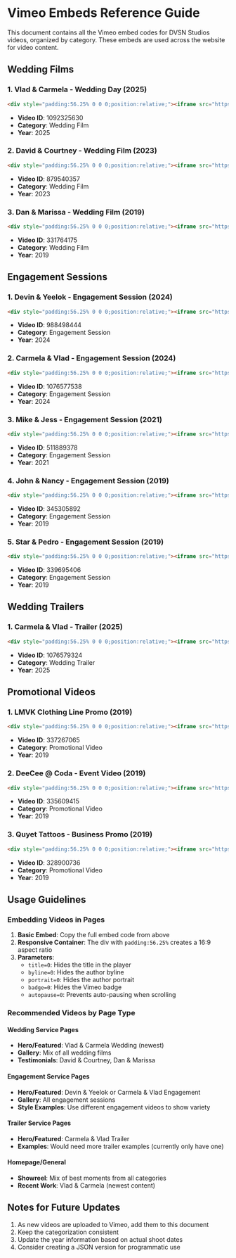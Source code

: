 # Vimeo Embeds Reference Guide

This document contains all the Vimeo embed codes for DVSN Studios videos, organized by category. These embeds are used across the website for video content.

## Wedding Films

### 1. Vlad & Carmela - Wedding Day (2025)
```html
<div style="padding:56.25% 0 0 0;position:relative;"><iframe src="https://player.vimeo.com/video/1092325630?title=0&byline=0&portrait=0&badge=0&autopause=0&player_id=0&app_id=58479" frameborder="0" allow="autoplay; fullscreen; picture-in-picture; clipboard-write; encrypted-media; web-share" style="position:absolute;top:0;left:0;width:100%;height:100%;" title="Vlad & Carmela - Wedding Day - DVSN Studio"></iframe></div><script src="https://player.vimeo.com/api/player.js"></script>
```
- **Video ID**: 1092325630
- **Category**: Wedding Film
- **Year**: 2025

### 2. David & Courtney - Wedding Film (2023)
```html
<div style="padding:56.25% 0 0 0;position:relative;"><iframe src="https://player.vimeo.com/video/879540357?title=0&byline=0&portrait=0&badge=0&autopause=0&player_id=0&app_id=58479" frameborder="0" allow="autoplay; fullscreen; picture-in-picture; clipboard-write; encrypted-media; web-share" style="position:absolute;top:0;left:0;width:100%;height:100%;" title="David & Courtney"></iframe></div><script src="https://player.vimeo.com/api/player.js"></script>
```
- **Video ID**: 879540357
- **Category**: Wedding Film
- **Year**: 2023

### 3. Dan & Marissa - Wedding Film (2019)
```html
<div style="padding:56.25% 0 0 0;position:relative;"><iframe src="https://player.vimeo.com/video/331764175?title=0&byline=0&portrait=0&badge=0&autopause=0&player_id=0&app_id=58479" frameborder="0" allow="autoplay; fullscreen; picture-in-picture; clipboard-write; encrypted-media; web-share" style="position:absolute;top:0;left:0;width:100%;height:100%;" title="Dan + Marissa Wedding Video"></iframe></div><script src="https://player.vimeo.com/api/player.js"></script>
```
- **Video ID**: 331764175
- **Category**: Wedding Film
- **Year**: 2019

## Engagement Sessions

### 1. Devin & Yeelok - Engagement Session (2024)
```html
<div style="padding:56.25% 0 0 0;position:relative;"><iframe src="https://player.vimeo.com/video/988498444?title=0&byline=0&portrait=0&badge=0&autopause=0&player_id=0&app_id=58479" frameborder="0" allow="autoplay; fullscreen; picture-in-picture; clipboard-write; encrypted-media; web-share" style="position:absolute;top:0;left:0;width:100%;height:100%;" title="Devin & Yeelok Engagement"></iframe></div><script src="https://player.vimeo.com/api/player.js"></script>
```
- **Video ID**: 988498444
- **Category**: Engagement Session
- **Year**: 2024

### 2. Carmela & Vlad - Engagement Session (2024)
```html
<div style="padding:56.25% 0 0 0;position:relative;"><iframe src="https://player.vimeo.com/video/1076577538?title=0&byline=0&portrait=0&badge=0&autopause=0&player_id=0&app_id=58479" frameborder="0" allow="autoplay; fullscreen; picture-in-picture; clipboard-write; encrypted-media; web-share" style="position:absolute;top:0;left:0;width:100%;height:100%;" title="Carmela & Vlad Engagement - DVSN Studio"></iframe></div><script src="https://player.vimeo.com/api/player.js"></script>

```
- **Video ID**: 1076577538
- **Category**: Engagement Session
- **Year**: 2024

### 3. Mike & Jess - Engagement Session (2021)
```html
<div style="padding:56.25% 0 0 0;position:relative;"><iframe src="https://player.vimeo.com/video/511889378?title=0&byline=0&portrait=0&badge=0&autopause=0&player_id=0&app_id=58479" frameborder="0" allow="autoplay; fullscreen; picture-in-picture; clipboard-write; encrypted-media; web-share" style="position:absolute;top:0;left:0;width:100%;height:100%;" title="Mike & Jess Engagement"></iframe></div><script src="https://player.vimeo.com/api/player.js"></script>
```
- **Video ID**: 511889378
- **Category**: Engagement Session
- **Year**: 2021

### 4. John & Nancy - Engagement Session (2019)
```html
<div style="padding:56.25% 0 0 0;position:relative;"><iframe src="https://player.vimeo.com/video/345305892?title=0&byline=0&portrait=0&badge=0&autopause=0&player_id=0&app_id=58479" frameborder="0" allow="autoplay; fullscreen; picture-in-picture; clipboard-write; encrypted-media; web-share" style="position:absolute;top:0;left:0;width:100%;height:100%;" title="John & Nancy Engagement"></iframe></div><script src="https://player.vimeo.com/api/player.js"></script>
```
- **Video ID**: 345305892
- **Category**: Engagement Session
- **Year**: 2019

### 5. Star & Pedro - Engagement Session (2019)
```html
<div style="padding:56.25% 0 0 0;position:relative;"><iframe src="https://player.vimeo.com/video/339695406?title=0&byline=0&portrait=0&badge=0&autopause=0&player_id=0&app_id=58479" frameborder="0" allow="autoplay; fullscreen; picture-in-picture; clipboard-write; encrypted-media; web-share" style="position:absolute;top:0;left:0;width:100%;height:100%;" title="Star & Pedro Engagement"></iframe></div><script src="https://player.vimeo.com/api/player.js"></script>
```
- **Video ID**: 339695406
- **Category**: Engagement Session
- **Year**: 2019

## Wedding Trailers

### 1. Carmela & Vlad - Trailer (2025)
```html
<div style="padding:56.25% 0 0 0;position:relative;"><iframe src="https://player.vimeo.com/video/1076579324?title=0&byline=0&portrait=0&badge=0&autopause=0&player_id=0&app_id=58479" frameborder="0" allow="autoplay; fullscreen; picture-in-picture; clipboard-write; encrypted-media; web-share" style="position:absolute;top:0;left:0;width:100%;height:100%;" title="Carmela & Vlad Wedding Trailer - DVSN Studio"></iframe></div><script src="https://player.vimeo.com/api/player.js"></script>
```
- **Video ID**: 1076579324
- **Category**: Wedding Trailer
- **Year**: 2025

## Promotional Videos

### 1. LMVK Clothing Line Promo (2019)
```html
<div style="padding:56.25% 0 0 0;position:relative;"><iframe src="https://player.vimeo.com/video/337267065?title=0&byline=0&portrait=0&badge=0&autopause=0&player_id=0&app_id=58479" frameborder="0" allow="autoplay; fullscreen; picture-in-picture; clipboard-write; encrypted-media; web-share" style="position:absolute;top:0;left:0;width:100%;height:100%;" title="LMVK Clothing Line Promo"></iframe></div><script src="https://player.vimeo.com/api/player.js"></script>
```
- **Video ID**: 337267065
- **Category**: Promotional Video
- **Year**: 2019

### 2. DeeCee @ Coda - Event Video (2019)
```html
<div style="padding:56.25% 0 0 0;position:relative;"><iframe src="https://player.vimeo.com/video/335609415?title=0&byline=0&portrait=0&badge=0&autopause=0&player_id=0&app_id=58479" frameborder="0" allow="autoplay; fullscreen; picture-in-picture; clipboard-write; encrypted-media; web-share" style="position:absolute;top:0;left:0;width:100%;height:100%;" title="DeeCee @ Coda 2019"></iframe></div><script src="https://player.vimeo.com/api/player.js"></script>
```
- **Video ID**: 335609415
- **Category**: Promotional Video
- **Year**: 2019

### 3. Quyet Tattoos - Business Promo (2019)
```html
<div style="padding:56.25% 0 0 0;position:relative;"><iframe src="https://player.vimeo.com/video/328900736?title=0&byline=0&portrait=0&badge=0&autopause=0&player_id=0&app_id=58479" frameborder="0" allow="autoplay; fullscreen; picture-in-picture; clipboard-write; encrypted-media; web-share" style="position:absolute;top:0;left:0;width:100%;height:100%;" title="Quyet Tattoos"></iframe></div><script src="https://player.vimeo.com/api/player.js"></script>
```
- **Video ID**: 328900736
- **Category**: Promotional Video
- **Year**: 2019

## Usage Guidelines

### Embedding Videos in Pages

1. **Basic Embed**: Copy the full embed code from above
2. **Responsive Container**: The div with `padding:56.25%` creates a 16:9 aspect ratio
3. **Parameters**:
   - `title=0`: Hides the title in the player
   - `byline=0`: Hides the author byline
   - `portrait=0`: Hides the author portrait
   - `badge=0`: Hides the Vimeo badge
   - `autopause=0`: Prevents auto-pausing when scrolling

### Recommended Videos by Page Type

#### Wedding Service Pages
- **Hero/Featured**: Vlad & Carmela Wedding (newest)
- **Gallery**: Mix of all wedding films
- **Testimonials**: David & Courtney, Dan & Marissa

#### Engagement Service Pages
- **Hero/Featured**: Devin & Yeelok or Carmela & Vlad Engagement
- **Gallery**: All engagement sessions
- **Style Examples**: Use different engagement videos to show variety

#### Trailer Service Pages
- **Hero/Featured**: Carmela & Vlad Trailer
- **Examples**: Would need more trailer examples (currently only have one)

#### Homepage/General
- **Showreel**: Mix of best moments from all categories
- **Recent Work**: Vlad & Carmela (newest content)

## Notes for Future Updates

1. As new videos are uploaded to Vimeo, add them to this document
2. Keep the categorization consistent
3. Update the year information based on actual shoot dates
4. Consider creating a JSON version for programmatic use